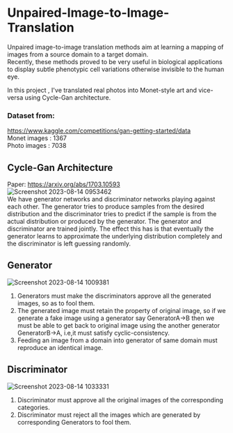 # Unpaired-Image-to-Image-Translation
Unpaired image-to-image translation methods aim at learning a mapping of images from a source domain to a target domain.  
Recently, these methods proved to be very useful in biological applications to display subtle phenotypic cell variations otherwise invisible to the human eye.

In this project , I've translated real photos into Monet-style art and vice-versa using Cycle-Gan architecture.
### Dataset from:
https://www.kaggle.com/competitions/gan-getting-started/data  
Monet images : 1367  
Photo images : 7038
## Cycle-Gan Architecture  
Paper: https://arxiv.org/abs/1703.10593  
![Screenshot 2023-08-14 0953462](https://github.com/Kytamnh/Unpaired-Image-to-Image-Translation/assets/127836327/59381f28-4a33-4de8-950a-8c95f700acee)  
We have generator networks and discriminator networks playing against each other. The generator tries to produce samples from the desired distribution and the discriminator tries to predict if the sample is from the actual distribution or produced by the generator. The generator and discriminator are trained jointly. The effect this has is that eventually the generator learns to approximate the underlying distribution completely and the discriminator is left guessing randomly.
## Generator
![Screenshot 2023-08-14 1009381](https://github.com/Kytamnh/Unpaired-Image-to-Image-Translation/assets/127836327/657ecea7-d1be-4881-9467-332a675aa480)  
1. Generators must make the discriminators approve all the generated images, so as to fool them.
2. The generated image must retain the property of original image, so if we generate a fake image using a generator say  GeneratorA→B
   then we must be able to get back to original image using the another generator  GeneratorB→A, i.e,it must satisfy cyclic-consistency.
3. Feeding an image from a domain into generator of same domain must reproduce an identical image.

## Discriminator  
![Screenshot 2023-08-14 1033331](https://github.com/Kytamnh/Unpaired-Image-to-Image-Translation/assets/127836327/a1cc7b8a-05a6-4b43-87d4-3e1699571785)  
1. Discriminator must approve all the original images of the corresponding categories.
2. Discriminator must reject all the images which are generated by corresponding Generators to fool them.











